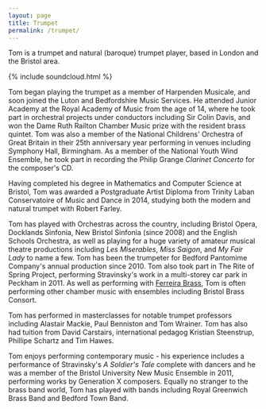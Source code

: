 ```yaml
---
layout: page
title: Trumpet
permalink: /trumpet/
---
```


Tom is a trumpet and natural (baroque) trumpet player, based in London and the Bristol area.

{% include soundcloud.html %}

Tom began playing the trumpet as a member of Harpenden Musicale, and soon joined the Luton and Bedfordshire Music Services. He attended Junior Academy at the Royal Academy of Music from the age of 14, where he took part in orchestral projects under conductors including Sir Colin Davis, and won the Dame Ruth Railton Chamber Music prize with the resident brass quintet. Tom was also a member of the National Childrens' Orchestra of Great Britain in their 25th anniversary year performing in venues including Symphony Hall, Birmingham. As a member of the National Youth Wind Ensemble, he took part in recording the Philip Grange *Clarinet Concerto* for the composer's CD.

Having completed his degree in Mathematics and Computer Science at Bristol, Tom was awarded a Postgraduate Artist Diploma from Trinity Laban Conservatoire of Music and Dance in 2014, studying both the modern and natural trumpet with Robert Farley.

Tom has played with Orchestras across the country, including Bristol Opera, Docklands Sinfonia, New Bristol Sinfonia (since 2008) and the English Schools Orchestra, as well as playing for a huge variety of amateur musical theatre productions including *Les Miserables*, *Miss Saigon*, and *My Fair Lady* to name a few. Tom has been the trumpeter for Bedford Pantomime Company's annual production since 2010. Tom also took part in The Rite of Spring Project, performing Stravinsky's work in a multi-storey car park in Peckham in 2011. As well as performing with [Ferreira Brass](http://www.ferreirabrass.com), Tom is often performing other chamber music with ensembles including Bristol Brass Consort.

Tom has performed in masterclasses for notable trumpet professors including Alastair Mackie, Paul Benniston and Tom Wrainer. Tom has also had tuition from David Carstairs, international pedagog Kristian Steenstrup, Phillipe Schartz and Tim Hawes.

Tom enjoys performing contemporary music - his experience includes a performance of Stravinsky's *A Soldier's Tale* complete with dancers and he was a member of the Bristol University New Music Ensemble in 2011, performing works by Generation X composers. Equally no stranger to the brass band world, Tom has played with bands including Royal Greenwich Brass Band and Bedford Town Band.
